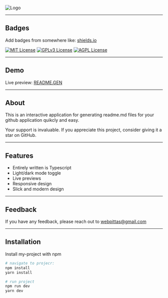 
![Logo](https://i.imgur.com/infRdhR.png)

---
## Badges

Add badges from somewhere like: [shields.io](https://shields.io/)

[![MIT License](https://img.shields.io/badge/License-MIT-green.svg)](https://choosealicense.com/licenses/mit/)
[![GPLv3 License](https://img.shields.io/badge/License-GPL%20v3-yellow.svg)](https://opensource.org/licenses/)
[![AGPL License](https://img.shields.io/badge/license-AGPL-blue.svg)](http://www.gnu.org/licenses/agpl-3.0)

---

## Demo

Live preview: [README.GEN]([https://github.com/mpittas/readme-gen](https://readme-gen-alpha.vercel.app/))

---

## About

This is an interactive application for generating readme.md files for your github application quikcly and easy. 

Your support is invaluable. If you appreciate this project, consider giving it a star on GitHub.

---

## Features

- Entirely written is Typescript
- Light/dark mode toggle
- Live previews
- Responsive design
- Slick and modern design

---

## Feedback

If you have any feedback, please reach out to webpittas@gmail.com

---

## Installation

Install my-project with npm

```bash
# navigate to projecr:
npm install
yarn install

# run project
npm run dev
yarn dev
```

